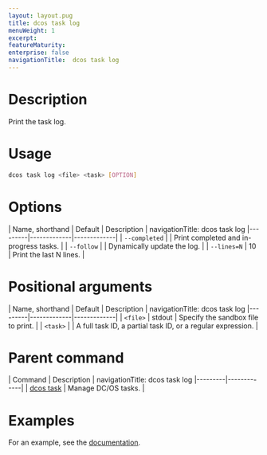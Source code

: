 ```yaml
---
layout: layout.pug
title: dcos task log
menuWeight: 1
excerpt:
featureMaturity:
enterprise: false
navigationTitle:  dcos task log
---
```


<!-- This source repo for this topic is https://github.com/dcos/dcos-docs -->


# Description
Print the task log.

# Usage

```bash
dcos task log <file> <task> [OPTION]
```

# Options

| Name, shorthand | Default | Description |
navigationTitle:  dcos task log
|---------|-------------|-------------|
| `--completed`   |             | Print completed and in-progress tasks. |
| `--follow`   |             |  Dynamically update the log. |
| `--lines=N`   |     10      |  Print the last N lines. |

# Positional arguments

| Name, shorthand | Default | Description |
navigationTitle:  dcos task log
|---------|-------------|-------------|
| `<file>`   |  stdout  |  Specify the sandbox file to print. |
| `<task>`   |             |  A full task ID, a partial task ID, or a regular expression. |

# Parent command

| Command | Description |
navigationTitle:  dcos task log
|---------|-------------|
| [dcos task](/docs/1.10/cli/command-reference/dcos-task/)   | Manage DC/OS tasks. | 

# Examples

For an example, see the [documentation](/docs/1.10/monitoring/logging/).
